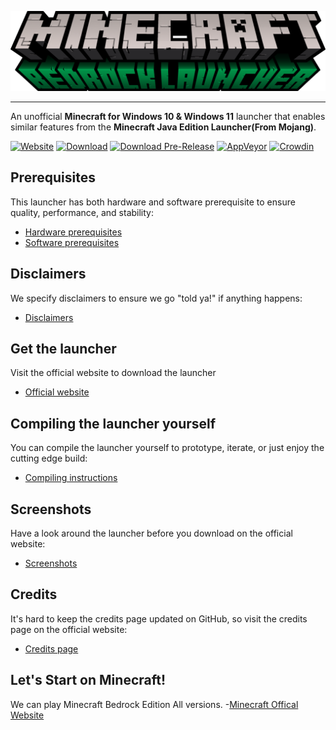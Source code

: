 ![minecraft bedrock launcher logo](https://raw.githubusercontent.com/BedrockLauncher/BedrockLauncher.GitHub.io/main/src/assets/images/logos/logo.png)

---

An unofficial **Minecraft for Windows 10 & Windows 11** launcher that enables similar features from the **Minecraft Java Edition Launcher(From Mojang)**.

[![Website](https://img.shields.io/github/v/tag/BedrockLauncher/BedrockLauncher.GitHub.io?color=blue&label=Visit%20Official%20Website&logo=github&style=for-the-badge)](https://bedrocklauncher.github.io/)
[![Download](https://img.shields.io/github/v/release/BedrockLauncher/BedrockLauncher?color=brightgreen&label=Download%20Installer&logo=windows&style=for-the-badge)](https://github.com/BedrockLauncher/BedrockLauncher.Installer/releases/latest/download/BedrockLauncher.Installer.exe)
[![Download Pre-Release](https://img.shields.io/github/v/release/BedrockLauncher/BedrockLauncher?include_prereleases&label=Download%20Pre-Release&logo=windows&sort=date&style=for-the-badge)](https://github.com/BedrockLauncher/BedrockLauncher/releases/download/2022.7.4.195/release.zip)
[![AppVeyor](https://img.shields.io/appveyor/build/CarJem/bedrocklauncher?labelColor=FFFFFF&label=Appveyor&logo=appveyor&style=for-the-badge)](https://ci.appveyor.com/project/CarJem/bedrocklauncher)
[![Crowdin](https://img.shields.io/static/v1?color=282C34&labelColor=282C34&label=Crowdin&message=Translate&logo=crowdin&style=for-the-badge)](https://crowdin.com/project/bedrocklauncher)

## Prerequisites
This launcher has both hardware and software prerequisite to ensure quality, performance, and stability:
- [Hardware prerequisites](./docs/HARDWARE_PREREQUISITES.md)
- [Software prerequisites](./docs/SOFTWARE_PREREQUISITES.md)

## Disclaimers
We specify disclaimers to ensure we go "told ya!" if anything happens:
- [Disclaimers](./docs/DISCLAIMERS.md)

## Get the launcher
Visit the official website to download the launcher
- [Official website](https://bedrocklauncher.github.io)

## Compiling the launcher yourself
You can compile the launcher yourself to prototype, iterate, or just enjoy the cutting edge build:
- [Compiling instructions](./docs/COMPILING.md)

## Screenshots
Have a look around the launcher before you download on the official website:
- [Screenshots](https://bedrocklauncher.github.io)

## Credits
It's hard to keep the credits page updated on GitHub, so visit the credits page on the official website:
- [Credits page](https://bedrocklauncher.github.io/credits)

## Let's Start on Minecraft!
We can play Minecraft Bedrock Edition All versions.
-[Minecraft Offical Website](https://minecraft.net)
